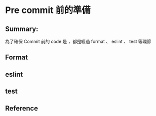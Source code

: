 # Pre commit 前的準備

## Summary:
為了確保 Commit 前的 code 是 ，都是經過 format 、 eslint 、 test 等環節

## Format

## eslint 

## test


## Reference
